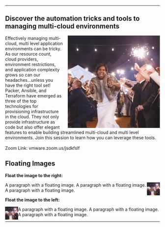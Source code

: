 <style>
  .wrapper {margin-top:75px;}
  header {top:20px!important;
  .session-wrapper{border:1px solid #36373b; border-radius:5px; padding:20px; background-color:##D3D3D3;}
  
</style>
<hr/>

<h2>Discover the automation tricks and tools to managing multi-cloud environments</h2>
  <p><img src="Briana_Augenreich.jpg" alt="briana" style="width:300px;height:300px;margin-left:15px;float:right;">Effectively managing multi-cloud, multi level application environments can be tricky. As our resource count, cloud providers, environment restrictions, and application complexity grows so can our headaches...unless you have the right tool set! Packer, Ansible, and Terraform have emerged as three of the top technologies for provisioning infrastructure in the cloud. They not only provide infrastructure as code but also offer elegant features to enable building streamlined multi-cloud and multi level environments. Join this session to learn how you can leverage these tools.
  <br>
  <br>
  Zoom Link: vmware.zoom.us/jsdkfslf
  </p>

<h2>Floating Images</h2>
<p><strong>Float the image to the right:</strong></p>

<p>
<img src="Briana_Augenreich.jpg" alt="Smiley face" style="float:right;width:42px;height:42px;">
A paragraph with a floating image. A paragraph with a floating image. A paragraph with a floating image.
</p>

<p><strong>Float the image to the left:</strong></p>
<p>
<img src="Briana_Augenreich.jpg" alt="Smiley face" style="float:left;width:42px;height:42px;">
A paragraph with a floating image. A paragraph with a floating image. A paragraph with a floating image.  
</p>

<hr/>
